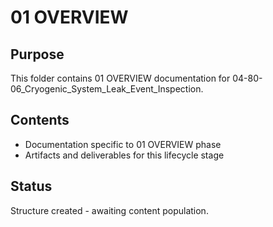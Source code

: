 # 01 OVERVIEW

## Purpose
This folder contains 01 OVERVIEW documentation for 04-80-06_Cryogenic_System_Leak_Event_Inspection.

## Contents
- Documentation specific to 01 OVERVIEW phase
- Artifacts and deliverables for this lifecycle stage

## Status
Structure created - awaiting content population.

